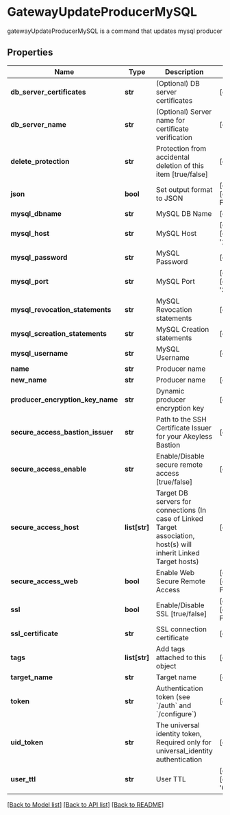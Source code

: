 # GatewayUpdateProducerMySQL

gatewayUpdateProducerMySQL is a command that updates mysql producer
## Properties
Name | Type | Description | Notes
------------ | ------------- | ------------- | -------------
**db_server_certificates** | **str** | (Optional) DB server certificates | [optional] 
**db_server_name** | **str** | (Optional) Server name for certificate verification | [optional] 
**delete_protection** | **str** | Protection from accidental deletion of this item [true/false] | [optional] 
**json** | **bool** | Set output format to JSON | [optional] [default to False]
**mysql_dbname** | **str** | MySQL DB Name | [optional] 
**mysql_host** | **str** | MySQL Host | [optional] [default to '127.0.0.1']
**mysql_password** | **str** | MySQL Password | [optional] 
**mysql_port** | **str** | MySQL Port | [optional] [default to '3306']
**mysql_revocation_statements** | **str** | MySQL Revocation statements | [optional] 
**mysql_screation_statements** | **str** | MySQL Creation statements | [optional] 
**mysql_username** | **str** | MySQL Username | [optional] 
**name** | **str** | Producer name | 
**new_name** | **str** | Producer name | [optional] 
**producer_encryption_key_name** | **str** | Dynamic producer encryption key | [optional] 
**secure_access_bastion_issuer** | **str** | Path to the SSH Certificate Issuer for your Akeyless Bastion | [optional] 
**secure_access_enable** | **str** | Enable/Disable secure remote access [true/false] | [optional] 
**secure_access_host** | **list[str]** | Target DB servers for connections (In case of Linked Target association, host(s) will inherit Linked Target hosts) | [optional] 
**secure_access_web** | **bool** | Enable Web Secure Remote Access | [optional] [default to False]
**ssl** | **bool** | Enable/Disable SSL [true/false] | [optional] [default to False]
**ssl_certificate** | **str** | SSL connection certificate | [optional] 
**tags** | **list[str]** | Add tags attached to this object | [optional] 
**target_name** | **str** | Target name | [optional] 
**token** | **str** | Authentication token (see &#x60;/auth&#x60; and &#x60;/configure&#x60;) | [optional] 
**uid_token** | **str** | The universal identity token, Required only for universal_identity authentication | [optional] 
**user_ttl** | **str** | User TTL | [optional] [default to '60m']

[[Back to Model list]](../README.md#documentation-for-models) [[Back to API list]](../README.md#documentation-for-api-endpoints) [[Back to README]](../README.md)


